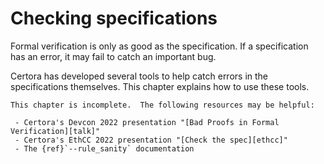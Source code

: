 Checking specifications
=======================

Formal verification is only as good as the specification.  If a specification
has an error, it may fail to catch an important bug.

Certora has developed several tools to help catch errors in the specifications
themselves.  This chapter explains how to use these tools.

```{todo}
This chapter is incomplete.  The following resources may be helpful:

 - Certora's Devcon 2022 presentation "[Bad Proofs in Formal Verification][talk]"
 - Certora's EthCC 2022 presentation "[Check the spec][ethcc]"
 - The {ref}`--rule_sanity` documentation
```

[talk]: https://www.youtube.com/watch?v=U-4D7tWLNNo "Uri Kirstein on Bad Proofs in Formal Verification"
[ethcc]: https://www.youtube.com/watch?v=csTe6ub3Jwg&list=PLKtu7wuOMP9XHbjAevkw2nL29YMubqEFj&index=10


